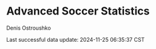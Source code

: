 # Advanced Soccer Statistics
Denis Ostroushko

<!-- gfm -->

Last successful data update: 2024-11-25 06:35:37 CST
